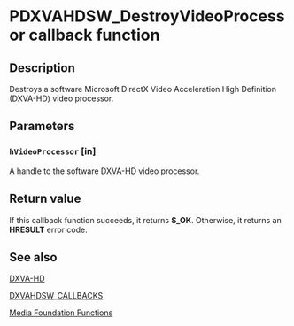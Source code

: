 # PDXVAHDSW_DestroyVideoProcessor callback function

## Description

Destroys a software Microsoft DirectX Video Acceleration High Definition (DXVA-HD) video processor.

## Parameters

### `hVideoProcessor` [in]

A handle to the software DXVA-HD video processor.

## Return value

If this callback function succeeds, it returns **S_OK**. Otherwise, it returns an **HRESULT** error code.

## See also

[DXVA-HD](https://learn.microsoft.com/windows/desktop/medfound/dxva-hd)

[DXVAHDSW_CALLBACKS](https://learn.microsoft.com/windows/desktop/api/dxvahd/ns-dxvahd-dxvahdsw_callbacks)

[Media Foundation Functions](https://learn.microsoft.com/windows/desktop/medfound/media-foundation-functions)